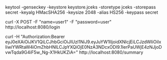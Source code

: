 keytool -genseckey -keystore keystore.jceks -storetype jceks -storepass secret -keyalg HMacSHA256 -keysize 2048 -alias HS256 -keypass secret

curl -X POST -F "name=user1" -F "password=user" http://localhost:8080/login

curl -H "Authorization:Bearer eyJ0eXAiOiJKV1QiLCJhbGciOiJIUzI1NiJ9.eyJuYW1lIjoidXNlcjEiLCJzdWIiOiIxIiwiYWRtaW4iOmZhbHNlLCJpYXQiOjE0NzA3NDcxODl9.1lerPaUWjE4zNJjoDvwTqda9G4iF5w_Ng-X1HkUKZiA=" http://localhost:8080/summary